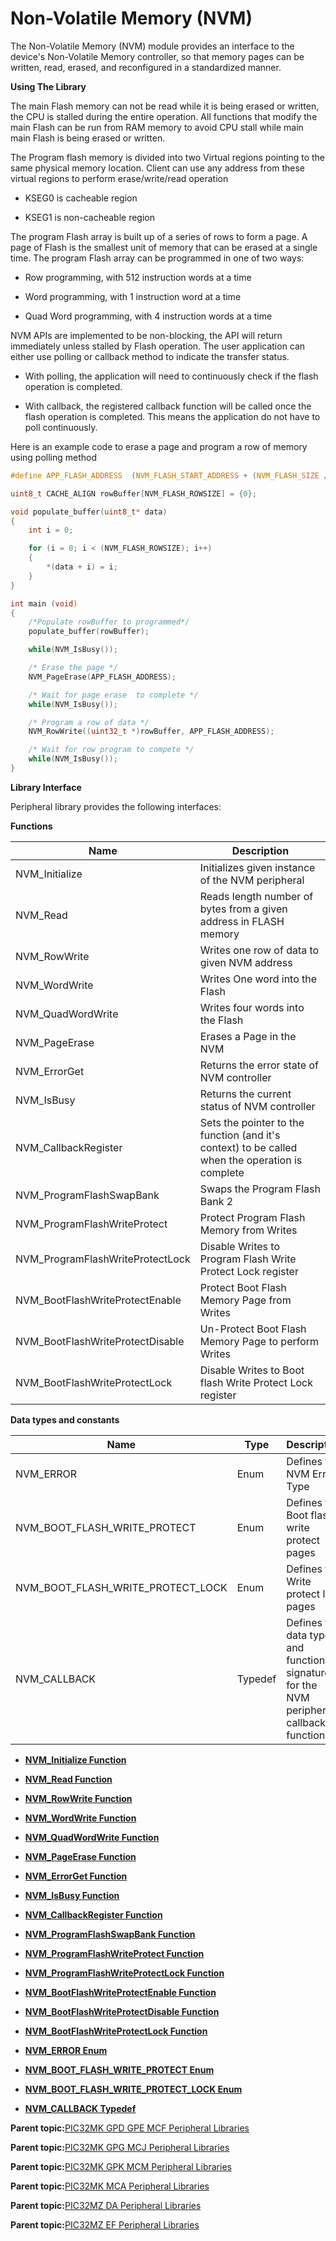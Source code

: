 # Non-Volatile Memory \(NVM\)

The Non-Volatile Memory \(NVM\) module provides an interface to the device's Non-Volatile Memory controller, so that memory pages can be written, read, erased, and reconfigured in a standardized manner.

**Using The Library**

The main Flash memory can not be read while it is being erased or written, the CPU is stalled during the entire operation. All functions that modify the main Flash can be run from RAM memory to avoid CPU stall while main main Flash is being erased or written.

The Program flash memory is divided into two Virtual regions pointing to the same physical memory location. Client can use any address from these virtual regions to perform erase/write/read operation

-   KSEG0 is cacheable region

-   KSEG1 is non-cacheable region


The program Flash array is built up of a series of rows to form a page. A page of Flash is the smallest unit of memory that can be erased at a single time. The program Flash array can be programmed in one of two ways:

-   Row programming, with 512 instruction words at a time

-   Word programming, with 1 instruction word at a time

-   Quad Word programming, with 4 instruction words at a time


NVM APIs are implemented to be non-blocking, the API will return immediately unless stalled by Flash operation. The user application can either use polling or callback method to indicate the transfer status.

-   With polling, the application will need to continuously check if the flash operation is completed.

-   With callback, the registered callback function will be called once the flash operation is completed. This means the application do not have to poll continuously.


Here is an example code to erase a page and program a row of memory using polling method

```c
#define APP_FLASH_ADDRESS  (NVM_FLASH_START_ADDRESS + (NVM_FLASH_SIZE / 2))

uint8_t CACHE_ALIGN rowBuffer[NVM_FLASH_ROWSIZE] = {0};

void populate_buffer(uint8_t* data)
{
    int i = 0;

    for (i = 0; i < (NVM_FLASH_ROWSIZE); i++)
    {
        *(data + i) = i;
    }
}

int main (void)
{
    /*Populate rowBuffer to programmed*/
    populate_buffer(rowBuffer);

    while(NVM_IsBusy());

    /* Erase the page */
    NVM_PageErase(APP_FLASH_ADDRESS);

    /* Wait for page erase  to complete */
    while(NVM_IsBusy());

    /* Program a row of data */
    NVM_RowWrite((uint32_t *)rowBuffer, APP_FLASH_ADDRESS);

    /* Wait for row program to compete */
    while(NVM_IsBusy());
}

```

**Library Interface**

Peripheral library provides the following interfaces:

**Functions**

|Name|Description|
|----|-----------|
|NVM\_Initialize|Initializes given instance of the NVM peripheral|
|NVM\_Read|Reads length number of bytes from a given address in FLASH memory|
|NVM\_RowWrite|Writes one row of data to given NVM address|
|NVM\_WordWrite|Writes One word into the Flash|
|NVM\_QuadWordWrite|Writes four words into the Flash|
|NVM\_PageErase|Erases a Page in the NVM|
|NVM\_ErrorGet|Returns the error state of NVM controller|
|NVM\_IsBusy|Returns the current status of NVM controller|
|NVM\_CallbackRegister|Sets the pointer to the function \(and it's context\) to be called when the operation is complete|
|NVM\_ProgramFlashSwapBank|Swaps the Program Flash Bank 2|
|NVM\_ProgramFlashWriteProtect|Protect Program Flash Memory from Writes|
|NVM\_ProgramFlashWriteProtectLock|Disable Writes to Program Flash Write Protect Lock register|
|NVM\_BootFlashWriteProtectEnable|Protect Boot Flash Memory Page from Writes|
|NVM\_BootFlashWriteProtectDisable|Un-Protect Boot Flash Memory Page to perform Writes|
|NVM\_BootFlashWriteProtectLock|Disable Writes to Boot flash Write Protect Lock register|

**Data types and constants**

|Name|Type|Description|
|----|----|-----------|
|NVM\_ERROR|Enum|Defines the NVM Error Type|
|NVM\_BOOT\_FLASH\_WRITE\_PROTECT|Enum|Defines the Boot flash write protect pages|
|NVM\_BOOT\_FLASH\_WRITE\_PROTECT\_LOCK|Enum|Defines the Write protect lock pages|
|NVM\_CALLBACK|Typedef|Defines the data type and function signature for the NVM peripheral callback function|

-   **[NVM\_Initialize Function](GUID-D1578E62-CDD7-4417-B37D-E0CCE8D1741E.md)**  

-   **[NVM\_Read Function](GUID-67000342-168A-4F98-BEE2-7861B3B5B236.md)**  

-   **[NVM\_RowWrite Function](GUID-33942AE6-41CC-45A7-B950-0E2A2E0F5929.md)**  

-   **[NVM\_WordWrite Function](GUID-11B81AA8-557B-46F5-BFA3-D4A2B36F5C97.md)**  

-   **[NVM\_QuadWordWrite Function](GUID-7BDCAEDC-D98E-446A-8AA7-59493FD59754.md)**  

-   **[NVM\_PageErase Function](GUID-D3B337A4-DB43-4F6C-95D4-D4950603ACCF.md)**  

-   **[NVM\_ErrorGet Function](GUID-B17E6D26-9C9E-48EF-9274-16AB5B9EE5FA.md)**  

-   **[NVM\_IsBusy Function](GUID-05C82636-CFAE-4469-9486-47026C2E3400.md)**  

-   **[NVM\_CallbackRegister Function](GUID-7029F6B0-181B-4194-AE7D-95ECDFDE7F14.md)**  

-   **[NVM\_ProgramFlashSwapBank Function](GUID-F062BC16-5F64-44AA-A418-F30AE971024C.md)**  

-   **[NVM\_ProgramFlashWriteProtect Function](GUID-42E4ABAB-6C18-48CF-9AE5-6ECED1E3F459.md)**  

-   **[NVM\_ProgramFlashWriteProtectLock Function](GUID-3B1F1BC5-85B0-4664-A609-86CFEED65D01.md)**  

-   **[NVM\_BootFlashWriteProtectEnable Function](GUID-E1A7D50F-F625-4872-9B87-32972564E938.md)**  

-   **[NVM\_BootFlashWriteProtectDisable Function](GUID-5D337035-596E-4B94-9706-A59D83E4BA65.md)**  

-   **[NVM\_BootFlashWriteProtectLock Function](GUID-71104C71-7EB2-47C8-BEDB-D119A3FF7807.md)**  

-   **[NVM\_ERROR Enum](GUID-7FF0409F-92AB-458A-AF5F-B1C5B6D07D3C.md)**  

-   **[NVM\_BOOT\_FLASH\_WRITE\_PROTECT Enum](GUID-9AE37034-24F2-4CF9-822E-8A3B272C8B26.md)**  

-   **[NVM\_BOOT\_FLASH\_WRITE\_PROTECT\_LOCK Enum](GUID-E3AC57A7-00C6-4D69-8C62-C13E06D438E0.md)**  

-   **[NVM\_CALLBACK Typedef](GUID-717D16DB-4555-4A5F-9487-230CB90044B1.md)**  


**Parent topic:**[PIC32MK GPD GPE MCF Peripheral Libraries](GUID-A63F4C14-72E7-44D7-9C70-A48BBD41B583.md)

**Parent topic:**[PIC32MK GPG MCJ Peripheral Libraries](GUID-A0350A48-03F7-4370-A6C5-612386A4ABAC.md)

**Parent topic:**[PIC32MK GPK MCM Peripheral Libraries](GUID-801B9DE7-4616-4E38-BF86-C82B78A4F430.md)

**Parent topic:**[PIC32MK MCA Peripheral Libraries](GUID-E11C5899-DD12-4B78-8076-8A415C20F144.md)

**Parent topic:**[PIC32MZ DA Peripheral Libraries](GUID-02A4B196-FE06-48DB-BC12-D3A68B6D983E.md)

**Parent topic:**[PIC32MZ EF Peripheral Libraries](GUID-F47955F5-89DE-43B0-8C2C-DE0070EBA152.md)

